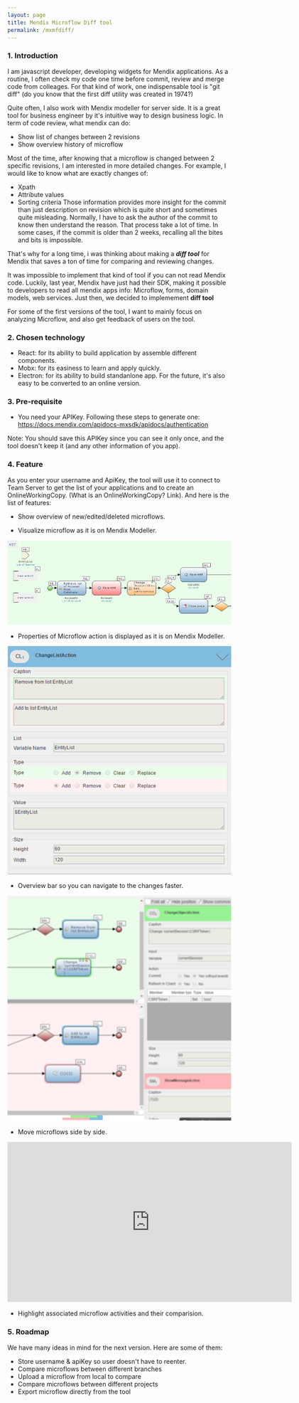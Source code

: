 ```yaml
---
layout: page
title: Mendix Microflow Diff tool
permalink: /mxmfdiff/
---
```


### 1. Introduction 
I am javascript developer, developing widgets for Mendix applications.
As a routine, I often check my code one time before commit, review and merge code from colleages. 
For that kind of work, one indispensable tool is "git diff" (do you know that the first diff utility was created in 1974?)

Quite often, I also work with Mendix modeller for  server side. 
It is a great tool for business engineer by it's intuitive way to design business logic.
In term of code review, what mendix can do:
   - Show list of changes between 2 revisions
   - Show overview history of microflow 

Most of the time, after knowing that a microflow is changed between 2 specific revisions, I am interested in more detailed changes. 
For example, I would like to know what are exactly changes of: 
   - Xpath
   - Attribute values
   - Sorting criteria 
Those information provides more insight for the commit than just description on revision which is quite short and sometimes quite misleading. Normally, I have to ask the author of the commit to know then understand the reason. That process take a lot of time.
In some cases, if the commit is older than 2 weeks, recalling all the bites and bits is impossible.

That's why for a long time, i was thinking about making a _**diff tool**_ for Mendix that saves a ton of time for comparing and reviewing changes.


It was impossible to implement that kind of tool if you can not read Mendix code. 
Luckily, last year, Mendix have just had their SDK, making it possible to developers to read all mendix apps info: Microflow, forms, domain models, web services. Just then, we decided to implemement **diff tool**

For some of the first versions of the tool, I want to mainly focus on analyzing Microflow, and also get feedback of users on the tool.

### 2. Chosen technology
- React: for its ability to build application by assemble different components.
- Mobx: for its easiness to learn and apply quickly.
- Electron: for its ability to build standanlone app. For the future, it's also easy to be converted to an online version.

### 3. Pre-requisite
- You need your APIKey. Following these steps to generate one:
https://docs.mendix.com/apidocs-mxsdk/apidocs/authentication

Note: You should save this APIKey since you can see it only once, and the tool doesn't keep it (and any other information of you app).

### 4. Feature
As you enter your username and ApiKey, the tool will use it to connect to Team Server to get the list of your applications and to create an OnlineWorkingCopy. 
(What is an OnlineWorkingCopy? Link). And here is the list of features:

- Show overview of new/edited/deleted microflows.



- Visualize microflow as it is on Mendix Modeller.

![over_view](https://raw.githubusercontent.com/vietduc1441/vietduc1441.github.io/master/img/mf.png)

- Properties of Microflow action is displayed as it is on Mendix Modeller.

![properties](https://raw.githubusercontent.com/vietduc1441/vietduc1441.github.io/master/img/prop.png)


- Overview bar so you can navigate to the changes faster.


<img src="https://raw.githubusercontent.com/vietduc1441/vietduc1441.github.io/master/img/ovvbar.png" width="566">


- Move microflows side by side.

<iframe width="640" height="360" src="https://www.youtube.com/embed/UpkE3kJURWM?rel=0" frameborder="0" ></iframe>


- Highlight associated microflow activities and their comparision.

### 5. Roadmap
We have many ideas in mind for the next version. Here are some of them:

- Store username & apiKey so user doesn't have to reenter.
- Compare microflows between different branches
- Upload a microflow from local to compare 
- Compare microflows between different projects
- Export microflow directly from the tool 